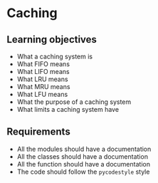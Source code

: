 # Caching

## Learning objectives

- What a caching system is
- What FIFO means
- What LIFO means
- What LRU means
- What MRU means
- What LFU means
- What the purpose of a caching system
- What limits a caching system have

## Requirements

- All the modules should have a documentation
- All the classes should have a documentation
- All the function should have a documentation
- The code should follow the `pycodestyle` style
